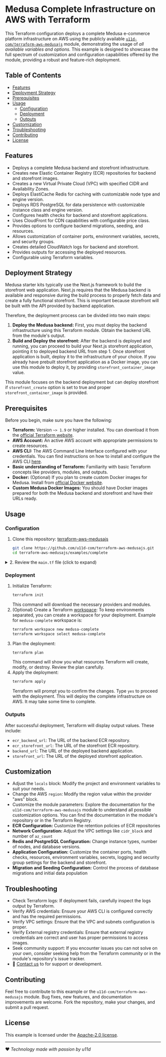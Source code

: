 # Medusa Complete Infrastructure on AWS with Terraform

This Terraform configuration deploys a complete Medusa e-commerce platform infrastructure on AWS using the publicly available [`u11d-com/terraform-aws-medusajs`](https://registry.terraform.io/modules/u11d-com/medusajs/aws/latest) module, demonstrating the usage of *all available variables and options.* This example is designed to showcase the full spectrum of customization and configuration capabilities offered by the module, providing a robust and feature-rich deployment.

## Table of Contents

- [Features](#features)
- [Deployment Strategy](#deployment-strategy)
- [Prerequisites](#prerequisites)
- [Usage](#usage)
  - [Configuration](#configuration)
  - [Deployment](#deployment)
  - [Outputs](#outputs)
- [Customization](#customization)
- [Troubleshooting](#troubleshooting)
- [Contributing](#contributing)
- [License](#license)

## Features

- Deploys a complete Medusa backend and storefront infrastructure.
- Creates new Elastic Container Registry (ECR) repositories for backend and storefront images.
- Creates a new Virtual Private Cloud (VPC) with specified CIDR and Availability Zones.
- Deploys ElastiCache Redis for caching with customizable node type and engine version.
- Deploys RDS PostgreSQL for data persistence with customizable instance class and engine version.
- Configures health checks for backend and storefront applications.
- Uses CloudFront for CDN capabilities with configurable price class.
- Provides options to configure backend migrations, seeding, and resources.
- Allows customization of container ports, environment variables, secrets, and security groups.
- Creates detailed CloudWatch logs for backend and storefront.
- Provides outputs for accessing the deployed resources.
- Configurable using Terraform variables.

## Deployment Strategy

Medusa starter kits typically use the Next.js framework to build the storefront web application. Next.js requires that the Medusa backend is available and responsive during the build process to properly fetch data and create a fully functional storefront. This is important because storefront will be built with the API provided by backend application.

Therefore, the deployment process can be divided into two main steps:

1. **Deploy the Medusa backend:** First, you must deploy the backend infrastructure using this Terraform module. Obtain the backend URL from the module's output.
2. **Build and Deploy the storefront:** After the backend is deployed and running, you can proceed to build your Next.js storefront application, pointing it to deployed backend URL from step 1. Once storefront application is built, deploy it to the infrastructure of your choice. If you already have prebuilt storefront application as a Docker image, you can use this module to deploy it, by providing `storefront_container_image` value.

This module focuses on the backend deployment but can deploy storefront if `storefront_create` option is set to true and proper `storefront_container_image` is provided.

## Prerequisites

Before you begin, make sure you have the following:

- **Terraform:** Version `~> 1.9` or higher installed. You can download it from the [official Terraform website](https://www.terraform.io/downloads.html).
- **AWS Account:** An active AWS account with appropriate permissions to create resources.
- **AWS CLI:** The AWS Command Line Interface configured with your credentials. You can find instructions on how to install and configure the AWS CLI [here](https://docs.aws.amazon.com/cli/latest/userguide/getting-started-install.html).
- **Basic understanding of Terraform:** Familiarity with basic Terraform concepts like providers, modules, and outputs.
- **Docker:** (Optional) If you plan to create custom Docker images for Medusa. Install from [official Docker website](https://docs.docker.com/engine/install/).
- **Custom Medusa Docker Images:**  You should have Docker images prepared for both the Medusa backend and storefront and have their URLs ready.

## Usage

### Configuration

1.  Clone this repository: [terraform-aws-medusajs](https://github.com/u11d-com/terraform-aws-medusajs)
    ```bash
    git clone https://github.com/u11d-com/terraform-aws-medusajs.git
    cd terraform-aws-medusajs/examples/complete
    ```

<details>

<summary>2. Review the <code>main.tf</code> file (click to expand)</summary>

This file contains the Terraform configuration for deploying the complete Medusa infrastructure.
  - `terraform` block: Specifies the required Terraform version.
  - `locals` block: Defines local variables for project and environment names. You can customize these.
  - `provider "aws"` block: Configures the AWS provider and sets default tags for all resources. Change the region to match your desired location.
  - `module "complete"` block: This is the core of the setup. It uses the `u11d-com/terraform-aws-medusajs` module to create a complete infrastructure, using all available parameters. Here's a breakdown of the key parameter categories:
  - **Global Settings:**
    - `project` and `environment`: These parameters are passed to the module and may be used to tag the AWS resources or other logic inside the module
  - **ECR Configuration:**
    - `ecr_backend_create`: Set to `true` to create a backend ECR repository.
    - `ecr_backend_retention_count`: Sets the number of images to retain in the backend ECR repository.
    - `ecr_storefront_create`: Set to `true` to create a storefront ECR repository.
    - `ecr_storefront_retention_count`: Sets the number of images to retain in the storefront ECR repository.
  - **Network Configuration:**
    - `vpc_create`: Set to `true` to create a new VPC.
    - `cidr_block`: CIDR block for the new VPC.
    - `az_count`: The number of Availability Zones to use for the VPC.
  - **ElastiCache Configuration:**
    - `elasticache_create`: Set to `true` to create an ElastiCache Redis cluster.
    - `elasticache_node_type`: The node type for the ElastiCache Redis cluster.
    - `elasticache_nodes_num`: The number of nodes for the ElastiCache Redis cluster.
    - `elasticache_redis_engine_version`: The Redis engine version to use.
    - `elasticache_port`: The port to be used for Redis cluster.
  - **RDS Configuration:**
    - `rds_create`: Set to `true` to create an RDS PostgreSQL instance.
    - `rds_username`: The username for the RDS PostgreSQL database.
    - `rds_instance_class`: The instance class for the RDS PostgreSQL instance.
    - `rds_allocated_storage`: The allocated storage (in GB) for the RDS PostgreSQL instance.
    - `rds_engine_version`: The PostgreSQL engine version.
    - `rds_port`: The port to be used for RDS PostgreSQL.
  - **Backend Configuration:**
    - `backend_create`: Set to `true` to create the backend application.
    - `backend_container_port`: The container port for the backend application.
    - `backend_target_group_health_check_config`: Configuration for health checks of the backend application load balancer target group.
    - `backend_cloudfront_price_class`: Price class for backend CloudFront distribution.
    - `backend_expose_admin_only`: Configure if backend should be publicly accessible or only for admins (internal traffic).
    - `backend_container_image`:  URL for the backend Docker image.
    - `backend_resources`:  Resource allocation (instances, cpu, memory) for backend application.
    - `backend_logs`: CloudWatch logs group configuration for the backend application.
    - `backend_run_migrations`: Specifies if to run database migrations
    - `backend_seed_create` and `backend_seed_run`:  Specifies if database seeding shall be performed.
    - `backend_seed_command`: Specifies the seed command to run.
    - `backend_seed_timeout`: Specifies the timeout for seed command.
    - `backend_seed_fail_on_error`: Specifies if seeding process shall fail in case of error.
    - `backend_extra_security_group_ids`: Additional security group IDs to attach to backend.
    - `backend_extra_environment_variables`:  Extra environment variables for the backend application.
    - `backend_extra_secrets`: Extra secrets to inject into backend application.
  - **Storefront Configuration:**
    - `storefront_create`: Set to `true` to create the storefront application.
    - `storefront_container_port`: The container port for the storefront application.
    - `storefront_target_group_health_check_config`: Configuration for health checks of the storefront application load balancer target group.
    - `storefront_cloudfront_price_class`: Price class for storefront CloudFront distribution.
    - `storefront_container_image`: URL for the storefront Docker image.
    - `storefront_resources`: Resource allocation (instances, cpu, memory) for the storefront application.
    - `storefront_logs`: CloudWatch logs group configuration for the storefront application.
    - `storefront_extra_security_group_ids`: Additional security group IDs to attach to storefront.
    - `storefront_extra_environment_variables`: Extra environment variables for the storefront application.
    - `storefront_extra_secrets`: Extra secrets to inject into storefront application.
  - `output` blocks: Define values that will be displayed after deployment.
</details>

### Deployment

1.  Initialize Terraform:
    ```bash
    terraform init
    ```
    This command will download the necessary providers and modules.
1.  (Optional) Create a Terraform [workspace](https://developer.hashicorp.com/terraform/cli/workspaces): To keep environments separated, you can create a workspace for your deployment. Example for `medusa-complete` workspace is:
    ```bash
    terraform workspace new medusa-complete
    terraform workspace select medusa-complete
    ```
1.  Plan the deployment:
    ```bash
    terraform plan
    ```
    This command will show you what resources Terraform will create, modify, or destroy. Review the plan carefully.
1.  Apply the deployment:
    ```bash
    terraform apply
    ```
    Terraform will prompt you to confirm the changes. Type `yes` to proceed with the deployment.
    This will deploy the complete infrastructure on AWS. It may take some time to complete.

### Outputs

After successful deployment, Terraform will display output values. These include:
- `ecr_backend_url`: The URL of the backend ECR repository.
- `ecr_storefront_url`: The URL of the storefront ECR repository.
- `backend_url`: The URL of the deployed backend application.
- `storefront_url`: The URL of the deployed storefront application.

## Customization

- Adjust the `locals` block: Modify the project and environment variables to suit your needs.
- Change the AWS `region`: Modify the region value within the provider "aws" block.
- Customize the module parameters: Explore the documentation for the `u11d-com/terraform-aws-medusajs` module to understand all possible customization options. You can find the documentation in the module's repository or in the Terraform Registry.
- **ECR Configuration:** Customize the retention policies of ECR repositories
- **Network Configuration:** Adjust the VPC settings like `cidr_block` and number of `az_count`
- **Redis and PostgreSQL Configuration:** Change instance types, number of nodes, and database versions.
- **Application Configuration:** Customize the container ports, health checks, resources, environment variables, secrets, logging and security group settings for the backend and storefront.
- **Migration and Seeding Configuration:** Control the process of database migrations and initial data population

## Troubleshooting

- Check Terraform logs: If deployment fails, carefully inspect the logs output by Terraform.
- Verify AWS credentials: Ensure your AWS CLI is configured correctly and has the required permissions.
- Verify VPC settings: Ensure that the VPC and subnets configuration is proper.
- Verify External registry credentials: Ensure that external registry credentials are correct and user has proper permissions to access images.
- Seek community support: If you encounter issues you can not solve on your own, consider seeking help from the Terraform community or in the module's repository's issue tracker.
- :email: [Contact us](mailto:hello@u11d.com) to for support or development.

## Contributing

Feel free to contribute to this example or the `u11d-com/terraform-aws-medusajs` module. Bug fixes, new features, and documentation improvements are welcome. Fork the repository, make your changes, and submit a pull request.

## License

This example is licensed under the [Apache-2.0 license](https://www.apache.org/licenses/LICENSE-2.0).


---
:heart: _Technology made with passion by u11d_
